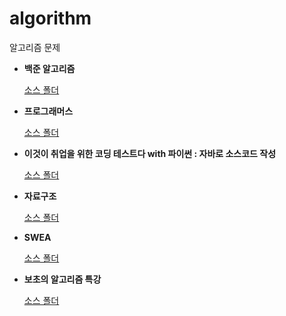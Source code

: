 # algorithm

알고리즘 문제

- **백준 알고리즘**  
  
  [소스 폴더](./src/com/soap/baekjoon) 
  
- **프로그래머스**  
  
  [소스 폴더](./src/com/soap/programmers) 
  
- **이것이 취업을 위한 코딩 테스트다 with 파이썬 : 자바로 소스코드 작성**
  
  [소스 폴더](./src/com/soap/ndb) 

- **자료구조**
  
  [소스 폴더](./src/com/soap/data_structure) 

- **SWEA**

  [소스 폴더](./src/com/soap/swea) 

- **보초의 알고리즘 특강**

  [소스 폴더](./src/com/soap/bocho) 

